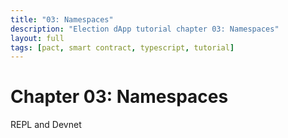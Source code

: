 ```yaml
---
title: "03: Namespaces"
description: "Election dApp tutorial chapter 03: Namespaces"
layout: full
tags: [pact, smart contract, typescript, tutorial]
---
```


# Chapter 03: Namespaces

REPL and Devnet
